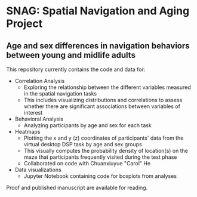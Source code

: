 # SNAG: Spatial Navigation and Aging Project
## Age and sex differences in navigation behaviors between young and midlife adults

This repository currently contains the code and data for:

* Correlation Analysis
     + Exploring the relationship between the different variables measured in the spatial navigation tasks
     + This includes visualizing distributions and correlations to assess whether there are significant associations between variables of interest
* Behavioral Analysis
     + Analyzing participants by age and sex for each task
* Heatmaps
     + Plotting the x and y (z) coordinates of participants' data from the virtual desktop DSP task by age and sex groups
     + This visually computes the probability density of location(s) on the maze that participants frequently visited during the test phase
     + Collaborated on code with Chuanxiuyue "Carol" He
* Data visualizations
     + Jupyter Notebook containing code for boxplots from analyses

Proof and published manuscript are available for reading.

